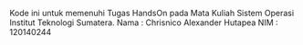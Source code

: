 Kode ini untuk memenuhi Tugas HandsOn pada Mata Kuliah Sistem Operasi Institut Teknologi Sumatera.
Nama : Chrisnico Alexander Hutapea
NIM : 120140244
